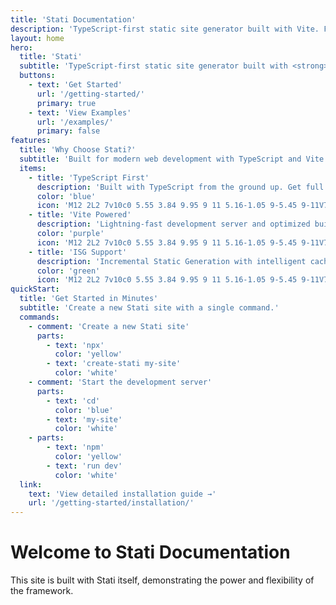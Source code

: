 ```yaml
---
title: 'Stati Documentation'
description: 'TypeScript-first static site generator built with Vite. Fast, minimal, and developer-friendly.'
layout: home
hero:
  title: 'Stati'
  subtitle: 'TypeScript-first static site generator built with <strong>Vite</strong>. Fast, minimal, and developer-friendly.'
  buttons:
    - text: 'Get Started'
      url: '/getting-started/'
      primary: true
    - text: 'View Examples'
      url: '/examples/'
      primary: false
features:
  title: 'Why Choose Stati?'
  subtitle: 'Built for modern web development with TypeScript and Vite at its core.'
  items:
    - title: 'TypeScript First'
      description: 'Built with TypeScript from the ground up. Get full type safety and IntelliSense for your configuration and templates.'
      color: 'blue'
      icon: 'M12 2L2 7v10c0 5.55 3.84 9.95 9 11 5.16-1.05 9-5.45 9-11V7l-10-5z'
    - title: 'Vite Powered'
      description: 'Lightning-fast development server and optimized builds powered by Vite. Hot module replacement out of the box.'
      color: 'purple'
      icon: 'M12 2L2 7v10c0 5.55 3.84 9.95 9 11 5.16-1.05 9-5.45 9-11V7l-10-5z'
    - title: 'ISG Support'
      description: 'Incremental Static Generation with intelligent caching and invalidation. Build only what changed.'
      color: 'green'
      icon: 'M12 2L2 7v10c0 5.55 3.84 9.95 9 11 5.16-1.05 9-5.45 9-11V7l-10-5z'
quickStart:
  title: 'Get Started in Minutes'
  subtitle: 'Create a new Stati site with a single command.'
  commands:
    - comment: 'Create a new Stati site'
      parts:
        - text: 'npx'
          color: 'yellow'
        - text: 'create-stati my-site'
          color: 'white'
    - comment: 'Start the development server'
      parts:
        - text: 'cd'
          color: 'blue'
        - text: 'my-site'
          color: 'white'
    - parts:
        - text: 'npm'
          color: 'yellow'
        - text: 'run dev'
          color: 'white'
  link:
    text: 'View detailed installation guide →'
    url: '/getting-started/installation/'
---
```


# Welcome to Stati Documentation

This site is built with Stati itself, demonstrating the power and flexibility of the framework.
